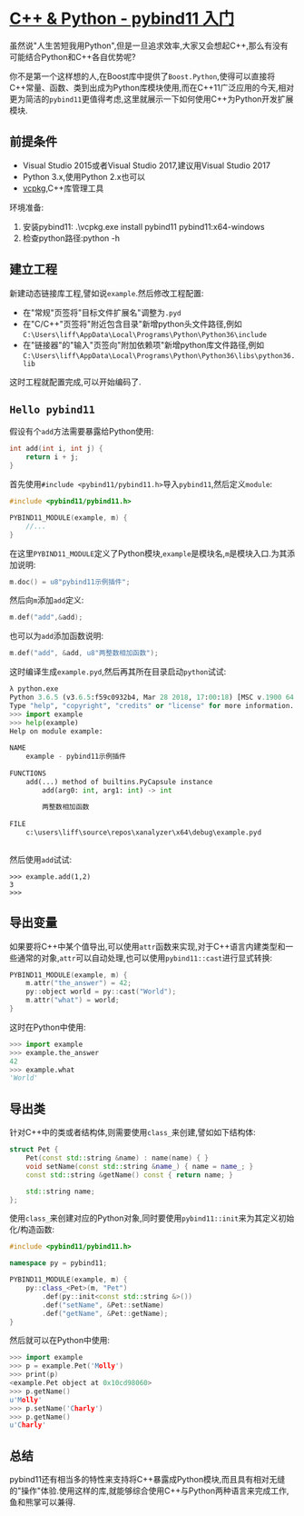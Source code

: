 # [C++ & Python - pybind11 入门](https://github.com/pybind/pybind11)

虽然说"人生苦短我用Python",但是一旦追求效率,大家又会想起C++,那么有没有可能结合Python和C++各自优势呢?

你不是第一个这样想的人,在Boost库中提供了`Boost.Python`,使得可以直接将C++常量、函数、类到出成为Python库模块使用,而在C++11广泛应用的今天,相对更为简洁的`pybind11`更值得考虑,这里就展示一下如何使用C++为Python开发扩展模块.

## 前提条件

- Visual Studio 2015或者Visual Studio 2017,建议用Visual Studio 2017
- Python 3.x,使用Python 2.x也可以
- [vcpkg](https://github.com/Microsoft/vcpkg),C++库管理工具

环境准备:

1. 安装pybind11: .\vcpkg.exe install pybind11 pybind11:x64-windows
2. 检查python路径:python -h

## 建立工程

新建动态链接库工程,譬如说`example`.然后修改工程配置:

- 在"常规"页签将"目标文件扩展名"调整为`.pyd`
- 在"C/C++"页签将"附近包含目录"新增python头文件路径,例如`C:\Users\liff\AppData\Local\Programs\Python\Python36\include`
- 在"链接器"的"输入"页签向"附加依赖项"新增python库文件路径,例如`C:\Users\liff\AppData\Local\Programs\Python\Python36\libs\python36.lib`

这时工程就配置完成,可以开始编码了.

## `Hello pybind11`

假设有个`add`方法需要暴露给Python使用:

```C++
int add(int i, int j) {
    return i + j;
}
```

首先使用`#include <pybind11/pybind11.h>`导入`pybind11`,然后定义`module`:

```C++
#include <pybind11/pybind11.h>

PYBIND11_MODULE(example, m) {
    //...
}
```

在这里`PYBIND11_MODULE`定义了Python模块,`example`是模块名,`m`是模块入口.为其添加说明:

```C++
m.doc() = u8"pybind11示例插件";
```

然后向`m`添加`add`定义:

```C++
m.def("add",&add);
```

也可以为`add`添加函数说明:

```C++
m.def("add", &add, u8"两整数相加函数");
```

这时编译生成`example.pyd`,然后再其所在目录启动`python`试试:

```Python
λ python.exe                                                                                     
Python 3.6.5 (v3.6.5:f59c0932b4, Mar 28 2018, 17:00:18) [MSC v.1900 64 bit (AMD64)] on win32     
Type "help", "copyright", "credits" or "license" for more information.                           
>>> import example                                                                               
>>> help(example)                                                                                
Help on module example:                                                                          
                                                                                                 
NAME                                                                                             
    example - pybind11示例插件                                                                       
                                                                                                 
FUNCTIONS                                                                                        
    add(...) method of builtins.PyCapsule instance                                               
        add(arg0: int, arg1: int) -> int                                                         
                                                                                                 
        两整数相加函数                                                                                  
                                                                                                 
FILE                                                                                             
    c:\users\liff\source\repos\xanalyzer\x64\debug\example.pyd                                   
                                                                                                 
```

然后使用`add`试试:

```CMD
>>> example.add(1,2)
3
>>>
```

## 导出变量

如果要将C++中某个值导出,可以使用`attr`函数来实现,对于C++语言内建类型和一些通常的对象,`attr`可以自动处理,也可以使用`pybind11::cast`进行显式转换:

```C++
PYBIND11_MODULE(example, m) {
    m.attr("the_answer") = 42;
    py::object world = py::cast("World");
    m.attr("what") = world;
}
```

这时在Python中使用:

```Python
>>> import example
>>> example.the_answer
42
>>> example.what
'World'
```

## 导出类

针对C++中的类或者结构体,则需要使用`class_`来创建,譬如如下结构体:

```C++
struct Pet {
    Pet(const std::string &name) : name(name) { }
    void setName(const std::string &name_) { name = name_; }
    const std::string &getName() const { return name; }

    std::string name;
};
```

使用`class_`来创建对应的Python对象,同时要使用`pybind11::init`来为其定义初始化/构造函数:

```C++
#include <pybind11/pybind11.h>

namespace py = pybind11;

PYBIND11_MODULE(example, m) {
    py::class_<Pet>(m, "Pet")
        .def(py::init<const std::string &>())
        .def("setName", &Pet::setName)
        .def("getName", &Pet::getName);
}
```

然后就可以在Python中使用:

```C++
>>> import example
>>> p = example.Pet('Molly')
>>> print(p)
<example.Pet object at 0x10cd98060>
>>> p.getName()
u'Molly'
>>> p.setName('Charly')
>>> p.getName()
u'Charly'
```

## 总结

pybind11还有相当多的特性来支持将C++暴露成Python模块,而且具有相对无缝的"操作"体验.使用这样的库,就能够综合使用C++与Python两种语言来完成工作,鱼和熊掌可以兼得.